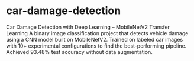 # car-damage-detection
 Car Damage Detection with Deep Learning – MobileNetV2 Transfer Learning A binary image classification project that detects vehicle damage using a CNN model built on MobileNetV2. Trained on labeled car images with 10+ experimental configurations to find the best-performing pipeline. Achieved 93.48% test accuracy without data augmentation.
